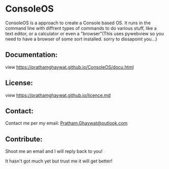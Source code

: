 # ConsoleOS
ConsoleOS is a approach to create a Console based OS. It runs in the command line with diffrent types of commands to do various stuff, like a text editor, or a calculator or even a "browser"(This uses pywebview so you need to have a browser of some sort installed. sorry to dissapoint you...)

## Documentation:
view https://prathamghaywat.github.io/ConsoleOS/docu.html

## License:
view https://prathamghaywat.github.io/licence.md

## Contact:
Contact me per my email: Pratham.Ghaywat@outlook.com

## Contribute:
Shoot me an email and I will reply back to you!

It hasn't got much yet but trust me it will get better!
